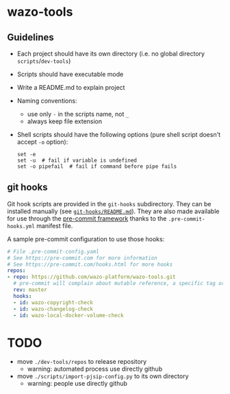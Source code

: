 # wazo-tools

## Guidelines

* Each project should have its own directory (i.e. no global directory `scripts`/`dev-tools`)
* Scripts should have executable mode
* Write a README.md to explain project
* Naming conventions:
  * use only `-` in the scripts name, not `_`
  * always keep file extension
* Shell scripts should have the following options (pure shell script doesn't accept `-o` option):

  ```
  set -e
  set -u  # fail if variable is undefined
  set -o pipefail  # fail if command before pipe fails
  ```

## git hooks
Git hook scripts are provided in the `git-hooks` subdirectory.
They can be installed manually (see [`git-hooks/README.md`](git-hooks/README.md)).
They are also made available for use through the [pre-commit framework](https://pre-commit.com/) thanks to the `.pre-commit-hooks.yml` manifest file.

A sample pre-commit configuration to use those hooks:
```yaml
# File .pre-commit-config.yaml
# See https://pre-commit.com for more information
# See https://pre-commit.com/hooks.html for more hooks
repos:
- repo: https://github.com/wazo-platform/wazo-tools.git
  # pre-commit will complain about mutable reference, a specific tag or commit hash can be used instead
  rev: master 
  hooks:
  - id: wazo-copyright-check
  - id: wazo-changelog-check
  - id: wazo-local-docker-volume-check
```

# TODO

* move `./dev-tools/repos` to release repository
    * warning: automated process use directly github
* move `./scripts/import-pjsip-config.py` to its own directory
    * warning: people use directly github
